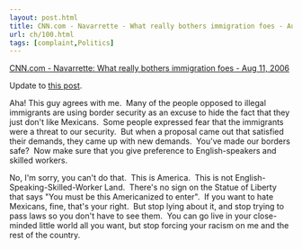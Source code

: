 ```yaml
---
layout: post.html
title: CNN.com - Navarrette - What really bothers immigration foes - Aug 11, 2006
url: ch/100.html
tags: [complaint,Politics]
---
```

[CNN.com - Navarrette: What really bothers immigration foes - Aug 11, 2006](http://www.cnn.com/2006/US/08/11/navarrette/index.html?section=cnn_topstories)

Update to [this post](http://www.complainthub.com/?p=27).

Aha! This guy agrees with me.  Many of the people opposed to illegal immigrants are using border security as an excuse to hide the fact that they just don't like Mexicans.  Some people expressed fear that the immigrants were a threat to our security.  But when a proposal came out that satisfied their demands, they came up with new demands.  You've made our borders safe?  Now make sure that you give preference to English-speakers and skilled workers.

No, I'm sorry, you can't do that.  This is America.  This is not English-Speaking-Skilled-Worker Land.  There's no sign on the Statue of Liberty that says "You must be this Americanized to enter".  If you want to hate Mexicans, fine, that's your right.  But stop lying about it, and stop trying to pass laws so you don't have to see them.  You can go live in your close-minded little world all you want, but stop forcing your racism on me and the rest of the country.
